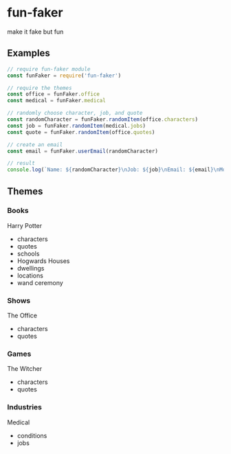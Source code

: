 # fun-faker
make it fake but fun

## Examples

```javascript
// require fun-faker module
const funFaker = require('fun-faker')

// require the themes
const office = funFaker.office
const medical = funFaker.medical

// randomly choose character, job, and quote
const randomCharacter = funFaker.randomItem(office.characters)
const job = funFaker.randomItem(medical.jobs)
const quote = funFaker.randomItem(office.quotes)

// create an email
const email = funFaker.userEmail(randomCharacter)

// result
console.log(`Name: ${randomCharacter}\nJob: ${job}\nEmail: ${email}\nMotto: ${quote}`)
```

## Themes

### Books
Harry Potter
  - characters
  - quotes
  - schools
  - Hogwards Houses
  - dwellings
  - locations
  - wand ceremony

### Shows
The Office
  - characters
  - quotes
  
### Games
The Witcher
  - characters
  - quotes

### Industries
Medical
  - conditions
  - jobs